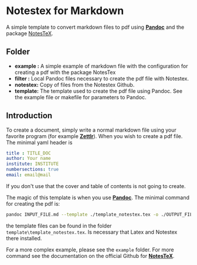 # Notestex for Markdown
 A simple template to convert markdown files to pdf using [**Pandoc**](https://pandoc.org/) and the package [NotesTeX](https://github.com/Adhumunt/NotesTeX).

## Folder
- **example :** A simple example of markdown file with the configuration for creating a pdf with the package NotesTex
- **filter :** Local Pandoc files necessary to create the pdf file with Notestex.
- **notestex:** Copy of files from the Notestex Github.
- **template:** The template used to create the pdf file using Pandoc. See the example file or makefile for parameters to Pandoc.

## Introduction
To create a document, simply write a normal markdown file using your favorite program (for example [**Zettlr**](https://www.zettlr.com/)). When you wish to create a pdf file.
The minimal yaml header is

```yaml
title : TITLE_DOC
author: Your name
institute: INSTITUTE
numbersections: true
email: email@mail
```

If you don't use that the cover and table of contents is not going to create.

The magic of this template is when you use [**Pandoc**](https://pandoc.org/). The minimal command for creating the pdf is:

```bash
pandoc INPUT_FILE.md --template ./template_notestex.tex -o ./OUTPUT_FILE.pdf

```

the template files can be found in the folder `template\template_notestex.tex`. Is necessary that Latex and Notestex there installed. 

For a more complex example, please see the `example` folder. For more command see the documentation on the official Github for [**NotesTeX**](https://github.com/Adhumunt/NotesTeX).

